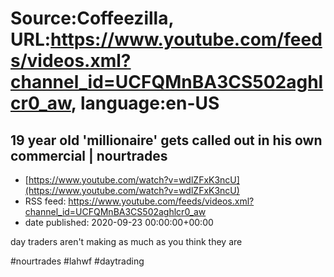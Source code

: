 # Source:Coffeezilla, URL:https://www.youtube.com/feeds/videos.xml?channel_id=UCFQMnBA3CS502aghlcr0_aw, language:en-US

## 19 year old 'millionaire' gets called out in his own commercial |   nourtrades
 - [https://www.youtube.com/watch?v=wdlZFxK3ncU](https://www.youtube.com/watch?v=wdlZFxK3ncU)
 - RSS feed: https://www.youtube.com/feeds/videos.xml?channel_id=UCFQMnBA3CS502aghlcr0_aw
 - date published: 2020-09-23 00:00:00+00:00

day traders aren't making as much as you think they are 

#nourtrades #lahwf #daytrading


